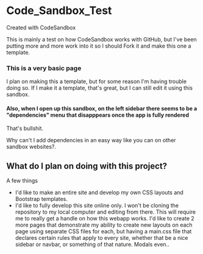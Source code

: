 # Code_Sandbox_Test
Created with CodeSandbox

This is mainly a test on how CodeSandbox works with GitHub, but I've been putting more and more work into it so I should Fork it and make this one a template.

### This is a very basic page ###

I plan on making this a template, but for some reason I'm having trouble doing so.  If I make it a template, that's great, but I can still edit it using this sandbox.

#### Also, when I open up this sandbox, on the left sidebar there seems to be a "dependencies" menu that disapppears once the app is fully rendered

That's bullshit.

Why can't I add dependencies in an easy way like you can on other sandbox websites?.

## What do I plan on doing with this project?

A few things

* I'd like to make an entire site and develop my own CSS layouts and Bootstrap templates.
* I'd like to fully develop this site online only.  I won't be cloning the repository to my local computer and editing from there.  This will require me to really get a handle on how this webapp works.
I'd like to create 2 more pages that demonstrate my ability to create new layouts on each page using separate CSS files for each, but having a main.css file that declares certain rules that apply to every site, whether that be a nice sidebar or navbar, or something of that nature.  Modals even..